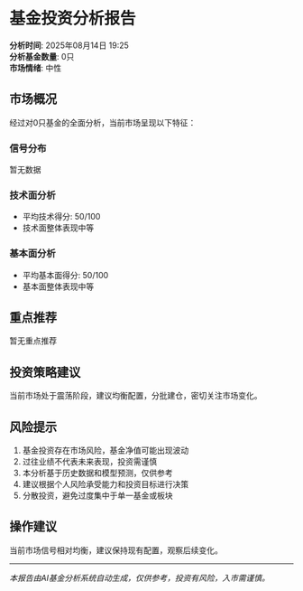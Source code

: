 # 基金投资分析报告

**分析时间**: 2025年08月14日 19:25  
**分析基金数量**: 0只  
**市场情绪**: 中性  

## 市场概况

经过对0只基金的全面分析，当前市场呈现以下特征：

### 信号分布
暂无数据

### 技术面分析
- 平均技术得分: 50/100
- 技术面整体表现中等

### 基本面分析  
- 平均基本面得分: 50/100
- 基本面整体表现中等

## 重点推荐

暂无重点推荐

## 投资策略建议

当前市场处于震荡阶段，建议均衡配置，分批建仓，密切关注市场变化。

## 风险提示

1. 基金投资存在市场风险，基金净值可能出现波动
2. 过往业绩不代表未来表现，投资需谨慎
3. 本分析基于历史数据和模型预测，仅供参考
4. 建议根据个人风险承受能力和投资目标进行决策
5. 分散投资，避免过度集中于单一基金或板块

## 操作建议

当前市场信号相对均衡，建议保持现有配置，观察后续变化。

---
*本报告由AI基金分析系统自动生成，仅供参考，投资有风险，入市需谨慎。*
